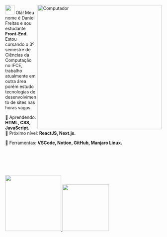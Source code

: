 <a href="https://github.com/danielfreitasce"><img src="https://raw.githubusercontent.com/MicaelliMedeiros/micaellimedeiros/master/image/computer-illustration.png" min-width="400px" max-width="400px" width="400px" align="right" alt="Computador"></a>

<p align="left"> 
  
  <a href="https://images.app.goo.gl/ShpjqAMjpxvQUWSg9" target="_blank"><img height="30em" src="img/foguete-decolando.gif" ></a> Olá! Meu nome é Daniel Freitas e sou estudante <strong>Front-End</strong>.<br>
  Estou cursando o 3º semestre de Ciências da Computação no IFCE, trabalho atualmente em outra área porém estudo tecnologias de desenvolvimento de sites nas horas vagas.
</p>

<p align="left">
  🚧 Aprendendo: <strong>HTML, CSS, JavaScript.<br></strong>
  🚀 Próximo nível: <strong>ReactJS, Next.js.</strong>
</p>

<p align="left">
  💼 Ferramentas: <strong> VSCode, Notion, GitHub, Manjaro Linux.</strong>
</p> 
<br>
<br>
<br>
<br>
<p align="left">
  <a href="https://github.com/danielfreitasce">
  <img height="180em" src="https://github-readme-stats.vercel.app/api?username=danielfreitasce&show_icons=true&theme=default_repocard&include_all_commits=true&count_private=true"/>
<img height="150em" src="https://github-readme-stats.vercel.app/api/top-langs/?username=danielfreitasce&layout=compact&langs_count=16&theme=default"/>
</a>
</p>

